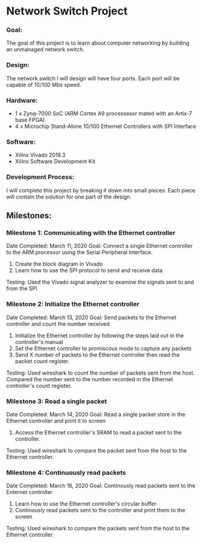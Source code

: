 # Network Switch Project

### Goal:
The goal of this project is to learn about computer networking by building an unmanaged network switch.

### Design:
The network switch I will design will have four ports.  Each port will be capable of 10/100 Mbs speed.

### Hardware:
* 1 x Zynq-7000 SoC (ARM Cortex A9 processesor mated with an Artix-7 base FPGA)
* 4 x Microchip Stand-Alone 10/100 Ethernet Controllers with SPI Interface

### Software:
* Xilinx Vivado 2018.3
* Xilinx Software Development Kit

### Development Process:

I will complete this project by breaking it down into small pieces.  Each piece will contain the solution for one part of the design.

## Milestones:

### Milestone 1: Communicating with the Ethernet controller
Date Completed: March 11, 2020
Goal: Connect a single Ethernet controller to the ARM processor using the Serial Peripheral Interface.
1. Create the block diagram in Vivado
2. Learn how to use the SPI protocol to send and receive data

Testing:  Used the Vivado signal analyzer to examine the signals sent to and from the SPI

### Milestone 2: Initialize the Ethernet controller
Date Completed: March 13, 2020
Goal: Send packets to the Ethernet controller and count the number received
1. Initialize the Ethernet controller by following the steps laid out in the controller's manual
2. Set the Ethernet controller to promiscous mode to capture any packets
3. Send X number of packets to the Ethernet controller then read the packet count register.

Testing:  Used wireshark to count the number of packets sent from the host.  Compared the number sent to the number recorded in the Ethernet controller's count register.

### Milestone 3: Read a single packet
Date Completed: March 14, 2020
Goal: Read a single packet store in the Ethernet controller and print it to screen
1. Access the Ethernet controller's SRAM to read a packet sent to the controller.

Testing:  Used wireshark to compare the packet sent from the host to the Ethernet controller.

### Milestone 4: Continuously read packets
Date Completed: March 16, 2020
Goal: Continously read packets sent to the Enternet controller
1. Learn how to use the Ethernet controller's circular buffer
2. Continously read packets sent to the controller and print them to the screen

Testing:  Used wireshark to compare the packets sent from the host to the Ethernet controller.



